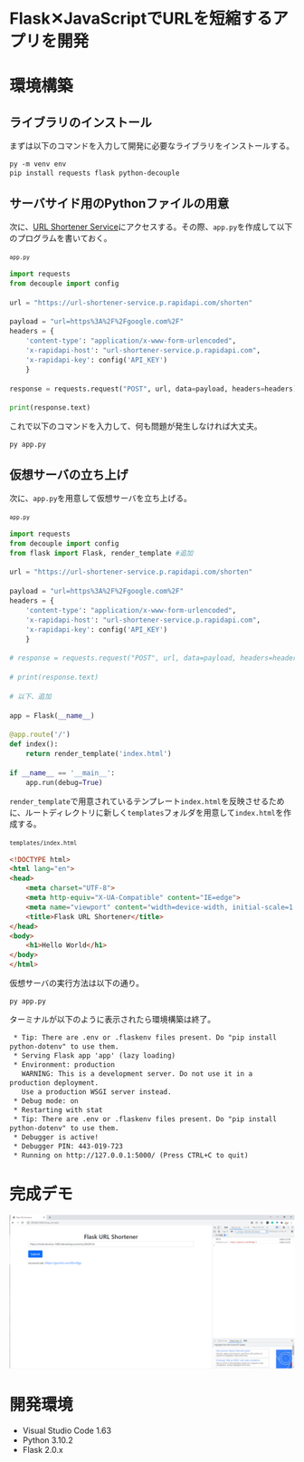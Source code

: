 # Flask✕JavaScriptでURLを短縮するアプリを開発

# 環境構築

## ライブラリのインストール

まずは以下のコマンドを入力して開発に必要なライブラリをインストールする。

```
py -m venv env
pip install requests flask python-decouple
```

## サーバサイド用のPythonファイルの用意

次に、[URL Shortener Service](https://rapidapi.com/BigLobster/api/url-shortener-service/)にアクセスする。その際、`app.py`を作成して以下のプログラムを書いておく。

<small>`app.py`</small>

```py
import requests
from decouple import config

url = "https://url-shortener-service.p.rapidapi.com/shorten"

payload = "url=https%3A%2F%2Fgoogle.com%2F"
headers = {
    'content-type': "application/x-www-form-urlencoded",
    'x-rapidapi-host': "url-shortener-service.p.rapidapi.com",
    'x-rapidapi-key': config('API_KEY')
    }

response = requests.request("POST", url, data=payload, headers=headers)

print(response.text)
```

これで以下のコマンドを入力して、何も問題が発生しなければ大丈夫。

```
py app.py
```

## 仮想サーバの立ち上げ

次に、`app.py`を用意して仮想サーバを立ち上げる。

<small>`app.py`</small>

```py
import requests
from decouple import config
from flask import Flask, render_template #追加

url = "https://url-shortener-service.p.rapidapi.com/shorten"

payload = "url=https%3A%2F%2Fgoogle.com%2F"
headers = {
    'content-type': "application/x-www-form-urlencoded",
    'x-rapidapi-host': "url-shortener-service.p.rapidapi.com",
    'x-rapidapi-key': config('API_KEY')
    }

# response = requests.request("POST", url, data=payload, headers=headers)

# print(response.text)

# 以下、追加

app = Flask(__name__)

@app.route('/')
def index():
    return render_template('index.html')

if __name__ == '__main__':
    app.run(debug=True)
```

`render_template`で用意されているテンプレート`index.html`を反映させるために、ルートディレクトリに新しく`templates`フォルダを用意して`index.html`を作成する。

<small>`templates/index.html`</small>

```html
<!DOCTYPE html>
<html lang="en">
<head>
    <meta charset="UTF-8">
    <meta http-equiv="X-UA-Compatible" content="IE=edge">
    <meta name="viewport" content="width=device-width, initial-scale=1.0">
    <title>Flask URL Shortener</title>
</head>
<body>
    <h1>Hello World</h1>
</body>
</html>
```

仮想サーバの実行方法は以下の通り。

```
py app.py
```

ターミナルが以下のように表示されたら環境構築は終了。

```
 * Tip: There are .env or .flaskenv files present. Do "pip install python-dotenv" to use them.
 * Serving Flask app 'app' (lazy loading)
 * Environment: production
   WARNING: This is a development server. Do not use it in a production deployment.
   Use a production WSGI server instead.
 * Debug mode: on
 * Restarting with stat
 * Tip: There are .env or .flaskenv files present. Do "pip install python-dotenv" to use them.
 * Debugger is active!
 * Debugger PIN: 443-019-723
 * Running on http://127.0.0.1:5000/ (Press CTRL+C to quit)
```

# 完成デモ

![](images/demo.png)


# 開発環境

* Visual Studio Code 1.63
* Python 3.10.2
* Flask 2.0.x